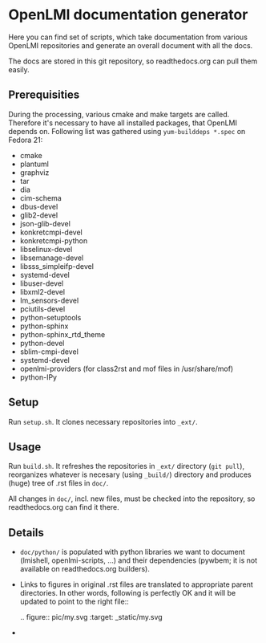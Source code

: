 OpenLMI documentation generator
===============================

Here you can find set of scripts, which take documentation from various OpenLMI
repositories and generate an overall document with all the docs.

The docs are stored in this git repository, so readthedocs.org can pull them
easily.


Prerequisities
--------------

During the processing, various cmake and make targets are called. Therefore
it's necessary to have all installed packages, that OpenLMI depends on.
Following list was gathered using ``yum-builddeps *.spec`` on Fedora 21:

* cmake
* plantuml
* graphviz
* tar
* dia
* cim-schema
* dbus-devel
* glib2-devel
* json-glib-devel
* konkretcmpi-devel
* konkretcmpi-python
* libselinux-devel
* libsemanage-devel
* libsss_simpleifp-devel
* systemd-devel
* libuser-devel
* libxml2-devel
* lm_sensors-devel
* pciutils-devel
* python-setuptools
* python-sphinx
* python-sphinx_rtd_theme
* python-devel
* sblim-cmpi-devel
* systemd-devel
* openlmi-providers (for class2rst and mof files in /usr/share/mof)
* python-IPy

Setup
-----

Run ``setup.sh``. It clones necessary repositories into ``_ext/``.

Usage
-----

Run ``build.sh``. It refreshes the repositories in ``_ext/`` directory
(``git pull``), reorganizes whatever is necesary (using ``_build/``) directory
and produces (huge) tree of .rst files in ``doc/``.

All changes in ``doc/``, incl. new files, must be checked into the repository,
so readthedocs.org can find it there.


Details
-------

* ``doc/python/`` is populated with python libraries we want to document
  (lmishell, openlmi-scripts, ...) and their dependencies (pywbem; it is not
  available on readthedocs.org builders).

* Links to figures in original .rst files are translated to appropriate parent
  directories. In other words, following is perfectly OK and it will be updated
  to point to the right file::

    .. figure:: pic/my.svg 
       :target: _static/my.svg

* 